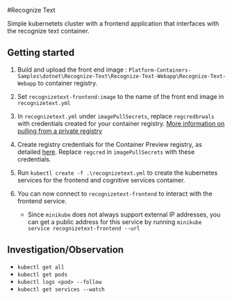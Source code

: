 #Recognize Text

Simple kubernetets cluster with a frontend application that interfaces with the recognize text container.

## Getting started

1. Build and upload the front end image : `Platform-Containers-Samples\dotnet\Recognize-Text\Recognize-Text-Webapp\Recognize-Text-Webapp` to container registry.
2. Set `recognizetext-frontend:image` to the name of the front end image in `recognizetext.yml`
3. In `recognizetext.yml` under `imagePullSecrets`, replace `regcredbrwals` with credentials created for your container registry. [More information on pulling from a private registry](https://kubernetes.io/docs/tasks/configure-pod-container/pull-image-private-registry/)

4. Create registry credentials for the Container Preview registry, as detailed [here](https://thorsten-hans.com/how-to-use-a-private-azure-container-registry-with-kubernetes-9b86e67b93b6). Replace `regcred` in `imagePullSecrets` with these credentials.

5. Run `kubectl create -f .\recognizetext.yml` to create the kubernetes services for the frontend and cognitive services container.
6. You can now connect to `recognizetext-frontend` to interact with the frontend service.
    - Since `minikube` does not always support external IP addresses, you can get a public address for this service by running `minikube service recognizetext-frontend --url`


## Investigation/Observation

- `kubectl get all`
- `kubectl get pods`
- `kubectl logs <pod> --follow`
- `kubectl get services --watch`